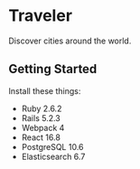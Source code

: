 # Traveler

Discover cities around the world. 

## Getting Started

Install these things:

* Ruby 2.6.2
* Rails 5.2.3
* Webpack 4
* React 16.8
* PostgreSQL 10.6
* Elasticsearch 6.7
